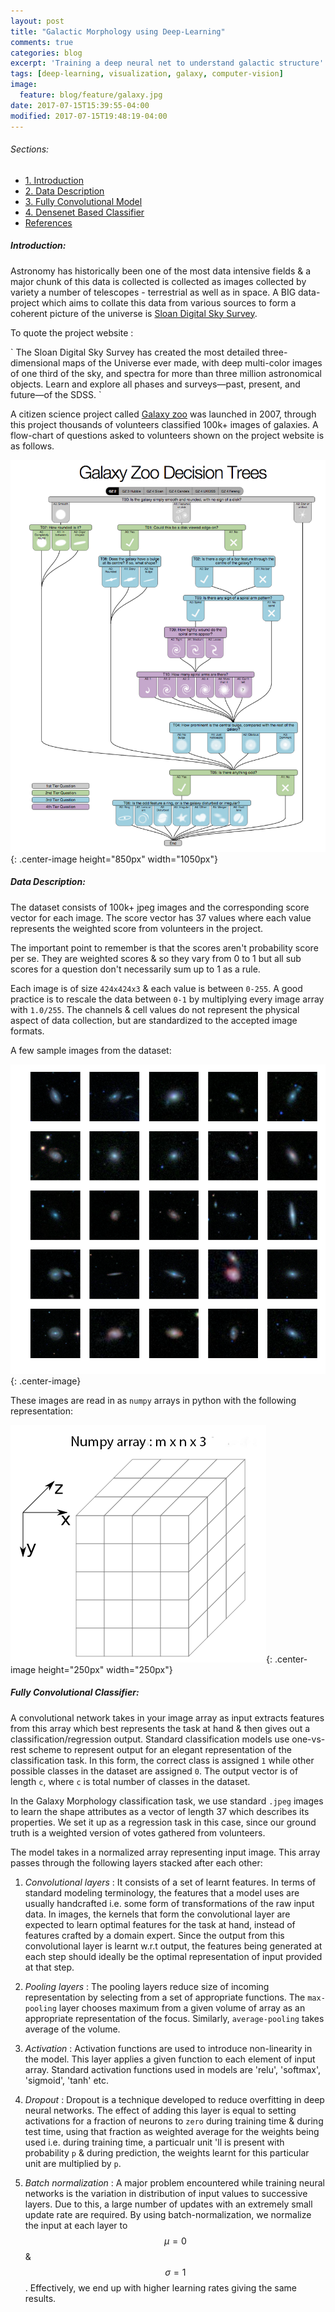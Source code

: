 ```yaml
---
layout: post
title: "Galactic Morphology using Deep-Learning"
comments: true
categories: blog
excerpt: 'Training a deep neural net to understand galactic structure'
tags: [deep-learning, visualization, galaxy, computer-vision]
image:
  feature: blog/feature/galaxy.jpg
date: 2017-07-15T15:39:55-04:00
modified: 2017-07-15T19:48:19-04:00
---
```

###### Sections:
* [1. Introduction](#introduction)
* [2. Data Description](#data-description)
* [3. Fully Convolutional Model](#fully-convolutional-classifier)
* [4. Densenet Based Classifier](#densenet-classifier)
* [References](#references)

##### Introduction:

Astronomy has historically been one of the most data intensive fields & a major chunk of this data is collected is collected as images collected by variety a number of telescopes - terrestrial as well as in space. A BIG data-project which aims to collate this data from various sources to form a coherent picture of the universe is [Sloan Digital Sky Survey](http://www.sdss.org/).


To quote the project website :

<c>
`
The Sloan Digital Sky Survey has created the most detailed three-dimensional maps of the Universe ever made, with deep multi-color images of one third of the sky, and spectra for more than three million astronomical objects. Learn and explore all phases and surveys—past, present, and future—of the SDSS.
`
</c>


A citizen science project called [Galaxy zoo](https://www.galaxyzoo.org) was launched in 2007, through this project thousands of volunteers classified 100k+ images of galaxies. A flow-chart of questions asked to volunteers shown on the project website is as follows.

![](\images\blog\galaxyzoo\00.galaxyzoo-tree.png){: .center-image height="850px" width="1050px"}


##### Data Description:

The dataset consists of 100k+ jpeg images and the corresponding score vector for each image. The score vector has 37 values where each value represents the weighted score from volunteers in the project.

The important point to remember is that the scores aren't probability score per se. They are weighted scores & so they vary from 0 to 1 but all sub scores for a question don't necessarily sum up to 1 as a rule.

Each image is of size `424x424x3` & each value is between `0-255`. A good practice is to rescale the data between `0-1` by multiplying every image array with `1.0/255`. The channels & cell values do not represent the physical aspect of data collection, but are standardized to the accepted image formats.

A few sample images from the dataset:

![Galaxy sample](\images\blog\galaxyzoo\01.galaxies.png){: .center-image}

These images are read in as `numpy` arrays in python with the following representation:

![Numpy array](\images\blog\galaxyzoo\03.numpy_array.png){: .center-image height="250px" width="250px"}

##### Fully Convolutional Classifier:

A convolutional network takes in your image array as input extracts features from this array which best represents the task at hand & then gives out a classification/regression output. Standard classification models use one-vs-rest scheme to represent output for an elegant representation of the classification task. In this form, the correct class is assigned `1` while other possible classes in the dataset are assigned `0`. The output vector is of length `c`, where `c` is total number of classes in the dataset.

In the Galaxy Morphology classification task, we use standard `.jpeg` images to learn the shape attributes as a vector of length 37 which describes its properties. We set it up as a regression task in this case, since our ground truth is a weighted version of votes gathered from volunteers.

The model takes in a normalized array representing input image. This array passes through the following layers stacked after each other:

1. *Convolutional layers* : It consists of a set of learnt features. In terms of standard modeling terminology, the features that a model uses are usually handcrafted i.e. some form of transformations of the raw input data. In images, the kernels that form the convolutional layer are expected to learn optimal features for the task at hand, instead of features crafted by a domain expert. Since the output from this convolutional layer is learnt w.r.t output, the features being generated at each step should ideally be the optimal representation of input provided at that step.

2. *Pooling layers* : The pooling layers reduce size of incoming representation by selecting from a set of appropriate functions. The `max-pooling` layer chooses maximum from a given volume of array as an appropriate representation of the focus. Similarly, `average-pooling` takes average of the volume.

3. *Activation* : Activation functions are used to introduce non-linearity in the model. This layer applies a given function to each element of input array. Standard activation functions used in models are 'relu', 'softmax', 'sigmoid', 'tanh' etc.

4. *Dropout* : Dropout is a technique developed to reduce overfitting in deep neural networks. The effect of adding this layer is equal to setting activations for a fraction of neurons to `zero` during training time & during test time, using that fraction as weighted average for the weights being used i.e. during training time, a particualr unit 'll is present with probability `p` & during prediction, the weights learnt for this particular unit are multiplied by `p`.

5. *Batch normalization* : A major problem encountered while training neural networks is the variation in distribution of input values to successive layers. Due to this, a large number of updates with an extremely small update rate are required. By using batch-normalization, we normalize the input at each layer to $$\mu=0$$ & $$\sigma=1$$. Effectively, we end up with higher learning rates giving the same results.
